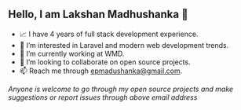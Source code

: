 ## Hello, I am Lakshan Madhushanka 👋
- 📈 I have 4 years of full stack development experience.
- 👀 I’m interested in Laravel and modern web development trends. 
- 🌱 I’m currently working at WMD.
- 💞️ I’m looking to collaborate on open source projects.
- 📫 Reach me through epmadushanka@gmail.com.

*Anyone is welcome to go through my open source projects and make suggestions or report issues through above email address*

<!---
Lakshan-Madushanka/Lakshan-Madushanka is a ✨ special ✨ repository because its `README.md` (this file) appears on your GitHub profile.
You can click the Preview link to take a look at your changes.
--->
